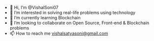 - 👋 Hi, I’m @VishalSoni07
- 👀 I’m interested in solving real-life problems using technology
- 🌱 I’m currently learning Blockchain
- 💞️ I’m looking to collaborate on Open Source, Front-end & Blockchain problems
- 📫 How to reach me vishalsatyasoni@gmail.com

<!---
VishalSoni07/VishalSoni07 is a ✨ special ✨ repository because its `README.md` (this file) appears on your GitHub profile.
You can click the Preview link to take a look at your changes.
--->
